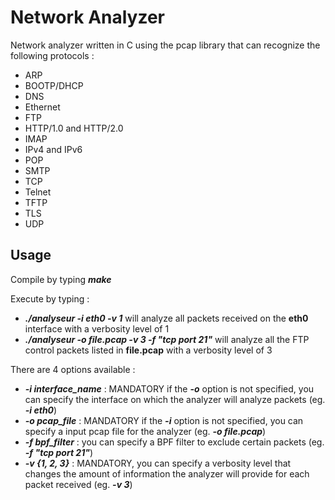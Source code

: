 # Network Analyzer

Network analyzer written in C using the pcap library that can recognize the following protocols : 
- ARP
- BOOTP/DHCP
- DNS
- Ethernet
- FTP
- HTTP/1.0 and HTTP/2.0
- IMAP
- IPv4 and IPv6
- POP
- SMTP
- TCP
- Telnet
- TFTP
- TLS
- UDP


## Usage

Compile by typing ***make***

Execute by typing : 
- ***./analyseur -i eth0 -v 1*** will analyze all packets received on the **eth0** interface with a verbosity level of 1
- ***./analyseur -o file.pcap -v 3 -f "tcp port 21"*** will analyze all the FTP control packets listed in **file.pcap** with a verbosity level of 3

There are 4 options available : 
- ***-i interface_name*** : MANDATORY if the ***-o*** option is not specified, you can specify the interface on which the analyzer will analyze packets (eg. ***-i eth0***)
- ***-o pcap_file*** : MANDATORY if the ***-i*** option is not specified, you can specify a input pcap file for the analyzer (eg. ***-o file.pcap***)
- ***-f bpf_filter*** : you can specify a BPF filter to exclude certain packets (eg. ***-f "tcp port 21"***)
- ***-v {1, 2, 3}*** : MANDATORY, you can specify a verbosity level that changes the amount of information the analyzer will provide for each packet received (eg. ***-v 3***)
